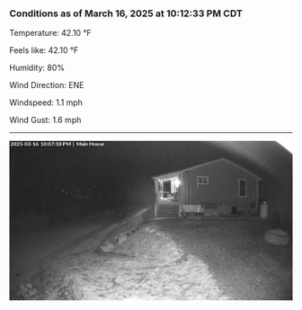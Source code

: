 ### Conditions as of March 16, 2025 at 10:12:33 PM CDT 

Temperature: 42.10 &deg;F

Feels like: 42.10 &deg;F

Humidity: 80%

Wind Direction: ENE

Windspeed: 1.1 mph

Wind Gust: 1.6 mph

---

<img src="./images/latest.jpeg"/>

